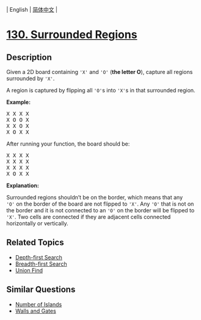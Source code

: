 
| English | [简体中文](README.md) |

# [130. Surrounded Regions](https://leetcode-cn.com/problems/surrounded-regions/)

## Description

<p>Given a 2D board containing <code>&#39;X&#39;</code> and <code>&#39;O&#39;</code> (<strong>the letter O</strong>), capture all regions surrounded by <code>&#39;X&#39;</code>.</p>

<p>A region is captured by flipping all <code>&#39;O&#39;</code>s into <code>&#39;X&#39;</code>s in that surrounded region.</p>

<p><strong>Example:</strong></p>

<pre>
X X X X
X O O X
X X O X
X O X X
</pre>

<p>After running your function, the board should be:</p>

<pre>
X X X X
X X X X
X X X X
X O X X
</pre>

<p><strong>Explanation:</strong></p>

<p>Surrounded regions shouldn&rsquo;t be on the border, which means that any <code>&#39;O&#39;</code>&nbsp;on the border of the board are not flipped to <code>&#39;X&#39;</code>. Any <code>&#39;O&#39;</code>&nbsp;that is not on the border and it is not connected to an <code>&#39;O&#39;</code>&nbsp;on the border will be flipped to <code>&#39;X&#39;</code>. Two cells are connected if they are adjacent cells connected horizontally or vertically.</p>


## Related Topics

- [Depth-first Search](https://leetcode-cn.com/tag/depth-first-search)
- [Breadth-first Search](https://leetcode-cn.com/tag/breadth-first-search)
- [Union Find](https://leetcode-cn.com/tag/union-find)

## Similar Questions

- [Number of Islands](../number-of-islands/README_EN.md)
- [Walls and Gates](../walls-and-gates/README_EN.md)
